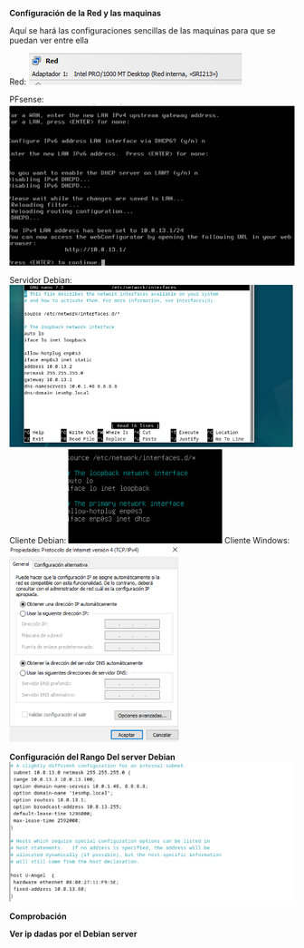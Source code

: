 **Configuración de la Red y las maquinas**

Aquí se hará las configuraciones sencillas de las maquinas 
para que se puedan ver entre ella

Red:
![1](https://github.com/HerreraAngel/RSI/blob/main/TAREA2/IMGS/1.png)

PFsense:
![2](https://github.com/HerreraAngel/RSI/blob/main/TAREA2/IMGS/2.png)

Servidor Debian:
![3](https://github.com/HerreraAngel/RSI/blob/main/TAREA2/IMGS/3.png)
Cliente Debian:
![4](https://github.com/HerreraAngel/RSI/blob/main/TAREA2/IMGS/4.png)
Cliente Windows:
![5](https://github.com/HerreraAngel/RSI/blob/main/TAREA2/IMGS/5.png)

**Configuración del Rango Del server Debian**
![6](https://github.com/HerreraAngel/RSI/blob/main/TAREA2/IMGS/6.png)




**Comprobación**




**Ver ip dadas por el Debian server**
